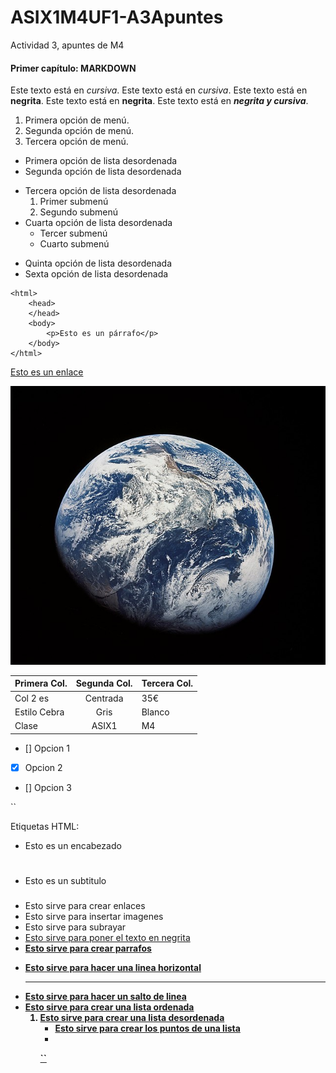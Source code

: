 # ASIX1M4UF1-A3Apuntes

Actividad 3, apuntes de M4

#### Primer capítulo: MARKDOWN

Este texto está en *cursiva*.
Este texto está en _cursiva_.
Este texto está en **negrita**.
Este texto está en __negrita__.
Este texto está en **_negrita y cursiva_**.

1. Primera opción de menú.
2. Segunda opción de menú.
3. Tercera opción de menú.

* Primera opción de lista desordenada
* Segunda opción de lista desordenada
- Tercera opción de lista desordenada
    1. Primer submenú
    2. Segundo submenú
- Cuarta opción de lista desordenada
    * Tercer submenú
    * Cuarto submenú
+ Quinta opción de lista desordenada
+ Sexta opción de lista desordenada

```
<html>
    <head>
    </head>
    <body>
        <p>Esto es un párrafo</p>
    </body>
</html>
```

[Esto es un enlace](http://joan23.fje.edu "Enlace a la web del cole")

![Esto es una imagen](https://raw.githubusercontent.com/polettex/ASIX1M4UF1-A3Apuntes/aa7c1c85a0b76f082bbb92d680a2d3d35fd5964d/planeta.jpg "Enlace de la imagen")

|Primera Col.|Segunda Col.|Tercera Col.|
|---------------|:------------:|---------------|
|Col 2 es|Centrada|35€|
|Estilo Cebra|Gris|Blanco|
|Clase |ASIX1|M4|

- [] Opcion 1

- [X] Opcion 2

- [] Opcion 3

``

Etiquetas HTML:

- Esto es un encabezado <h1>
- Esto es un subtitulo <h3>
- Esto sirve para crear enlaces <a>
- Esto sirve para insertar imagenes <img>
- Esto sirve para subrayar <u>
- Esto sirve para poner el texto en negrita <strong>
- Esto sirve para crear parrafos <p>
- Esto sirve para hacer una linea horizontal <hr>
- Esto sirve para hacer un salto de linea <br>
- Esto sirve para crear una lista ordenada <ol>
- Esto sirve para crear una lista desordenada <ul>
- Esto sirve para crear los puntos de una lista <li>

``